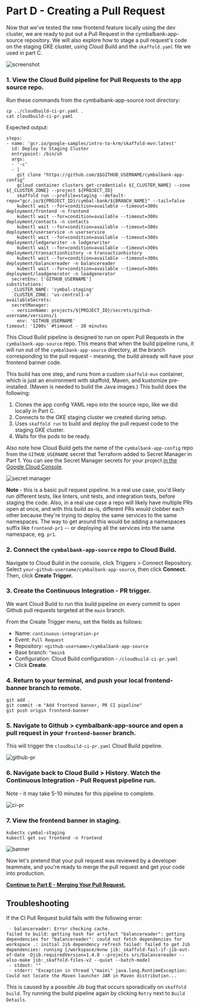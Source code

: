 # Part D - Creating a Pull Request 

Now that we've tested the new frontend feature locally using the dev cluster, we are ready to put out a Pull Request in the cymbalbank-app-source repository. We will also explore how to stage a pull request's code on the staging GKE cluster, using Cloud Build and the `skaffold.yaml` file we used in part C. 

![screenshot](screenshots/pull-request-ci.jpg)
 

### 1. **View the Cloud Build pipeline for Pull Requests to the app source repo**. 

Run these commands from the cymbalbank-app-source root directory: 

```
cp ../cloudbuild-ci-pr.yaml . 
cat cloudbuild-ci-pr.yaml
```

Expected output: 

```
steps:
- name: 'gcr.io/google-samples/intro-to-krm/skaffold-mvn:latest'
  id: Deploy to Staging Cluster
  entrypoint: /bin/sh
  args:
  - '-c'
  - |
    git clone "https://github.com/$$GITHUB_USERNAME/cymbalbank-app-config"
    gcloud container clusters get-credentials ${_CLUSTER_NAME} --zone ${_CLUSTER_ZONE} --project ${PROJECT_ID}
    skaffold run --profile=staging --default-repo="gcr.io/${PROJECT_ID}/cymbal-bank/${BRANCH_NAME}" --tail=false
    kubectl wait --for=condition=available --timeout=300s deployment/frontend -n frontend
    kubectl wait --for=condition=available --timeout=300s deployment/contacts -n contacts
    kubectl wait --for=condition=available --timeout=300s deployment/userservice -n userservice
    kubectl wait --for=condition=available --timeout=300s deployment/ledgerwriter -n ledgerwriter
    kubectl wait --for=condition=available --timeout=300s deployment/transactionhistory -n transactionhistory
    kubectl wait --for=condition=available --timeout=300s deployment/balancereader -n balancereader
    kubectl wait --for=condition=available --timeout=300s deployment/loadgenerator -n loadgenerator
  secretEnv: ['GITHUB_USERNAME']
substitutions:
  _CLUSTER_NAME: 'cymbal-staging'
  _CLUSTER_ZONE: 'us-central1-a'
availableSecrets:
  secretManager:
  - versionName: projects/${PROJECT_ID}/secrets/github-username/versions/1
    env: 'GITHUB_USERNAME'
timeout: '1200s' #timeout - 20 minutes
```

This Cloud Build pipeline is designed to run on open Pull Requests in the `cymbalbank-app-source` repo. This means that when the build pipeline runs, it will run out of the `cymbalbank-app-source` directory, at the branch corresponding to the pull request - meaning, the build already will have your frontend banner code. 

This build has one step, and runs from a custom `skaffold-mvn` container, which is just an environment with skaffold, Maven, and kustomize pre-installed. (Maven is needed to build the Java images.) This build does the following: 

1. Clones the app config YAML repo into the source repo, like we did locally in Part C.
2. Connects to the GKE staging cluster we created during setup. 
3. Uses `skaffold run` to build and deploy the pull request code to the staging GKE cluster.
4. Waits for the pods to be ready. 

Also note how Cloud Build gets the name of the `cymbalbank-app-config` repo from the `GITHUB_USERNAME` secret that Terraform added to Secret Manager in Part 1. You can see the Secret Manager secrets for your project [in the Google Cloud Console](https://console.cloud.google.com/security/secret-manager).  

![secret manager](screenshots/secret-manager.png)

**Note** - this is a basic pull request pipeline. In a real use case, you'd likely run different tests, like linters, unit tests, and integration tests, before staging the code. Also, in a real use case a repo will likely have multiple PRs open at once, and with this build as-is, different PRs would clobber each other because they're trying to deploy the same services to the same namespaces. The way to get around this would be adding a namespaces suffix like `frontend-pr1` -- or deploying all the services into the same namespace, eg. `pr1`.   

### 2. **Connect the `cymbalbank-app-source` repo to Cloud Build.** 

Navigate to Cloud Build in the console, click Triggers > Connect Repository. Select `your-github-username/cymbalbank-app-source`, then click **Connect.** Then, click **Create Trigger.** 

### 3. **Create the Continuous Integration - PR trigger.**

We want Cloud Build to run this build pipeline on every commit to open Github pull requests targeted at the `main` branch. 

From the Create Trigger menu, set the fields as follows: 

- Name: `continuous-integration-pr` 
- Event: `Pull Request` 
- Repository: `<github-username>/cymbalbank-app-source` 
- Base branch: `^main$`  
- Configuration: Cloud Build configuration - `/cloudbuild-ci-pr.yaml` 
- Click **Create**. 

### 4. **Return to your terminal, and push your local frontend-banner branch to remote.**

```
git add .
git commit -m "Add frontend banner, PR CI pipeline" 
git push origin frontend-banner
```

### 5. **Navigate to Github > cymbalbank-app-source and open a pull request in your `frontend-banner` branch.** 

This will trigger the `cloudbuild-ci-pr.yaml` Cloud Build pipeline.  

![github-pr](screenshots/github-open-pr.png)

### 6. **Navigate back to Cloud Build > History. Watch the Continuous Integration - Pull Request pipeline run.** 

Note - it may take 5-10 minutes for this pipeline to complete.

![ci-pr](screenshots/ci-pr-success.png)

### 7. **View the frontend banner in staging.**

```
kubectx cymbal-staging
kubectl get svc frontend -n frontend
```

![banner](screenshots/login-banner.png)

Now let's pretend that your pull request was reviewed by a developer teammate, and you're ready to merge the pull request and get your code into production.

**[Continue to Part E - Merging Your Pull Request.](partE-ci-main.md)** 

## Troubleshooting 

If the CI Pull Request build fails with the following error: 

```
 - balancereader: Error checking cache.
failed to build: getting hash for artifact "balancereader": getting dependencies for "balancereader": could not fetch dependencies for workspace .: initial Jib dependency refresh failed: failed to get Jib dependencies: running [/workspace/mvnw jib:_skaffold-fail-if-jib-out-of-date -Djib.requiredVersion=1.4.0 --projects src/balancereader --also-make jib:_skaffold-files-v2 --quiet --batch-mode]
 - stdout: ""
 - stderr: "Exception in thread \"main\" java.lang.RuntimeException: Could not locate the Maven launcher JAR in Maven distribution...
 ```

This is caused by a possible Jib bug that occurs sporadically on `skaffold build`. Try running the build pipeline again by clicking `Retry` next to `Build Details`. 